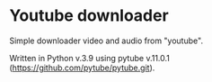 # Youtube downloader
Simple downloader video and audio from "youtube".

Written in Python v.3.9 using pytube v.11.0.1 
(https://github.com/pytube/pytube.git).

